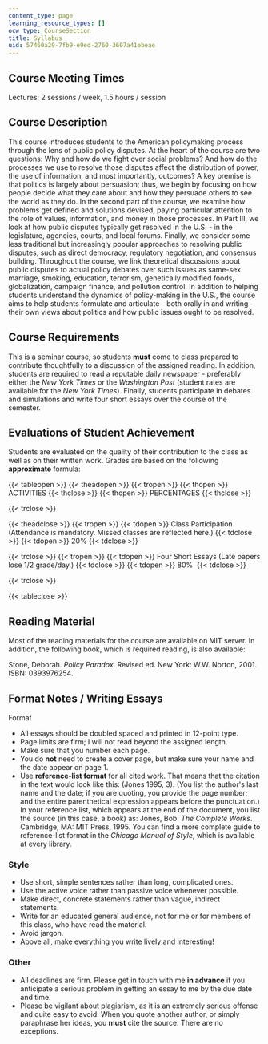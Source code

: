 ```yaml
---
content_type: page
learning_resource_types: []
ocw_type: CourseSection
title: Syllabus
uid: 57460a29-7fb9-e9ed-2760-3607a41ebeae
---
```


Course Meeting Times
--------------------

Lectures: 2 sessions / week, 1.5 hours / session

Course Description
------------------

This course introduces students to the American policymaking process through the lens of public policy disputes. At the heart of the course are two questions: Why and how do we fight over social problems? And how do the processes we use to resolve those disputes affect the distribution of power, the use of information, and most importantly, outcomes? A key premise is that politics is largely about persuasion; thus, we begin by focusing on how people decide what they care about and how they persuade others to see the world as they do. In the second part of the course, we examine how problems get defined and solutions devised, paying particular attention to the role of values, information, and money in those processes. In Part III, we look at how public disputes typically get resolved in the U.S. - in the legislature, agencies, courts, and local forums. Finally, we consider some less traditional but increasingly popular approaches to resolving public disputes, such as direct democracy, regulatory negotiation, and consensus building. Throughout the course, we link theoretical discussions about public disputes to actual policy debates over such issues as same-sex marriage, smoking, education, terrorism, genetically modified foods, globalization, campaign finance, and pollution control. In addition to helping students understand the dynamics of policy-making in the U.S., the course aims to help students formulate and articulate - both orally in and writing - their own views about politics and how public issues ought to be resolved.

Course Requirements
-------------------

This is a seminar course, so students **must** come to class prepared to contribute thoughtfully to a discussion of the assigned reading. In addition, students are required to read a reputable daily newspaper - preferably either the _New York Times_ or the _Washington Post_ (student rates are available for the _New York Times_). Finally, students participate in debates and simulations and write four short essays over the course of the semester.

Evaluations of Student Achievement
----------------------------------

Students are evaluated on the quality of their contribution to the class as well as on their written work. Grades are based on the following **approximate** formula:

{{< tableopen >}}
{{< theadopen >}}
{{< tropen >}}
{{< thopen >}}
ACTIVITIES
{{< thclose >}}
{{< thopen >}}
PERCENTAGES
{{< thclose >}}

{{< trclose >}}

{{< theadclose >}}
{{< tropen >}}
{{< tdopen >}}
Class Participation (Attendance is mandatory. Missed classes are reflected here.)
{{< tdclose >}}
{{< tdopen >}}
20%
{{< tdclose >}}

{{< trclose >}}
{{< tropen >}}
{{< tdopen >}}
Four Short Essays (Late papers lose 1/2 grade/day.)
{{< tdclose >}}
{{< tdopen >}}
80% 
{{< tdclose >}}

{{< trclose >}}

{{< tableclose >}}

Reading Material
----------------

Most of the reading materials for the course are available on MIT server. In addition, the following book, which is required reading, is also available:

Stone, Deborah. _Policy Paradox_. Revised ed. New York: W.W. Norton, 2001. ISBN: 0393976254.

Format Notes / Writing Essays
-----------------------------

Format

*   All essays should be doubled spaced and printed in 12-point type.
*   Page limits are firm; I will not read beyond the assigned length.
*   Make sure that you number each page.
*   You do **not** need to create a cover page, but make sure your name and the date appear on page 1.
*   Use **reference-list format** for all cited work. That means that the citation in the text would look like this: (Jones 1995, 3). (You list the author's last name and the date; if you are quoting, you provide the page number; and the entire parenthetical expression appears before the punctuation.) In your reference list, which appears at the end of the document, you list the source (in this case, a book) as: Jones, Bob. _The Complete Works_. Cambridge, MA: MIT Press, 1995. You can find a more complete guide to reference-list format in the _Chicago Manual of Style_, which is available at every library.

### Style

*   Use short, simple sentences rather than long, complicated ones.
*   Use the active voice rather than passive voice whenever possible.
*   Make direct, concrete statements rather than vague, indirect statements.
*   Write for an educated general audience, not for me or for members of this class, who have read the material.
*   Avoid jargon.
*   Above all, make everything you write lively and interesting!

### Other

*   All deadlines are firm. Please get in touch with me **in advance** if you anticipate a serious problem in getting an essay to me by the due date and time.
*   Please be vigilant about plagiarism, as it is an extremely serious offense and quite easy to avoid. When you quote another author, or simply paraphrase her ideas, you **must** cite the source. There are no exceptions.